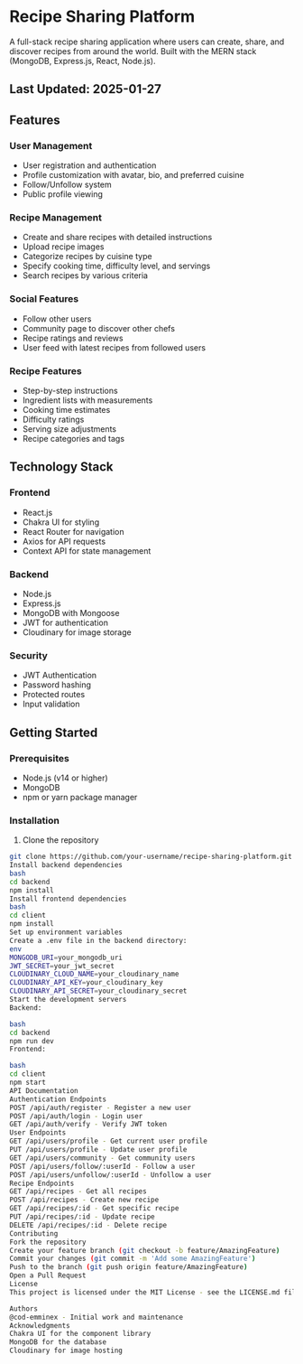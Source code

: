 # Recipe Sharing Platform

A full-stack recipe sharing application where users can create, share, and discover recipes from around the world. Built with the MERN stack (MongoDB, Express.js, React, Node.js).

## Last Updated: 2025-01-27

## Features

### User Management
- User registration and authentication
- Profile customization with avatar, bio, and preferred cuisine
- Follow/Unfollow system
- Public profile viewing

### Recipe Management
- Create and share recipes with detailed instructions
- Upload recipe images
- Categorize recipes by cuisine type
- Specify cooking time, difficulty level, and servings
- Search recipes by various criteria

### Social Features
- Follow other users
- Community page to discover other chefs
- Recipe ratings and reviews
- User feed with latest recipes from followed users

### Recipe Features
- Step-by-step instructions
- Ingredient lists with measurements
- Cooking time estimates
- Difficulty ratings
- Serving size adjustments
- Recipe categories and tags

## Technology Stack

### Frontend
- React.js
- Chakra UI for styling
- React Router for navigation
- Axios for API requests
- Context API for state management

### Backend
- Node.js
- Express.js
- MongoDB with Mongoose
- JWT for authentication
- Cloudinary for image storage

### Security
- JWT Authentication
- Password hashing
- Protected routes
- Input validation

## Getting Started

### Prerequisites
- Node.js (v14 or higher)
- MongoDB
- npm or yarn package manager

### Installation

1. Clone the repository
```bash
git clone https://github.com/your-username/recipe-sharing-platform.git
Install backend dependencies
bash
cd backend
npm install
Install frontend dependencies
bash
cd client
npm install
Set up environment variables
Create a .env file in the backend directory:
env
MONGODB_URI=your_mongodb_uri
JWT_SECRET=your_jwt_secret
CLOUDINARY_CLOUD_NAME=your_cloudinary_name
CLOUDINARY_API_KEY=your_cloudinary_key
CLOUDINARY_API_SECRET=your_cloudinary_secret
Start the development servers
Backend:

bash
cd backend
npm run dev
Frontend:

bash
cd client
npm start
API Documentation
Authentication Endpoints
POST /api/auth/register - Register a new user
POST /api/auth/login - Login user
GET /api/auth/verify - Verify JWT token
User Endpoints
GET /api/users/profile - Get current user profile
PUT /api/users/profile - Update user profile
GET /api/users/community - Get community users
POST /api/users/follow/:userId - Follow a user
POST /api/users/unfollow/:userId - Unfollow a user
Recipe Endpoints
GET /api/recipes - Get all recipes
POST /api/recipes - Create new recipe
GET /api/recipes/:id - Get specific recipe
PUT /api/recipes/:id - Update recipe
DELETE /api/recipes/:id - Delete recipe
Contributing
Fork the repository
Create your feature branch (git checkout -b feature/AmazingFeature)
Commit your changes (git commit -m 'Add some AmazingFeature')
Push to the branch (git push origin feature/AmazingFeature)
Open a Pull Request
License
This project is licensed under the MIT License - see the LICENSE.md file for details

Authors
@cod-emminex - Initial work and maintenance
Acknowledgments
Chakra UI for the component library
MongoDB for the database
Cloudinary for image hosting
